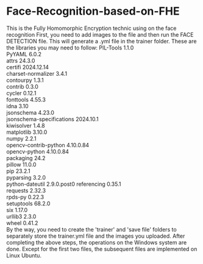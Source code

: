 # Face-Recognition-based-on-FHE
This is the Fully Homomorphic Encryption technic using on the face recognition
First, you need to add images to the file and then run the FACE DETECTION file. This will generate a .yml file in the trainer folder.
These are the libraries you may need to follow:
PIL-Tools	1.1.0	
PyYAML	6.0.2	
attrs	24.3.0	
certifi	2024.12.14	
charset-normalizer	3.4.1	
contourpy	1.3.1	
contrib	0.3.0	
cycler	0.12.1	
fonttools	4.55.3	
idna	3.10	
jsonschema	4.23.0	
jsonschema-specifications	2024.10.1	
kiwisolver	1.4.8	
matplotlib	3.10.0	
numpy	2.2.1	
opencv-contrib-python	4.10.0.84	
opencv-python	4.10.0.84	
packaging	24.2	
pillow	11.0.0	
pip	23.2.1	
pyparsing	3.2.0	
python-dateutil	2.9.0.post0	
referencing	0.35.1	
requests	2.32.3	
rpds-py	0.22.3	
setuptools	68.2.0	
six	1.17.0	
urllib3	2.3.0	
wheel	0.41.2	
By the way, you need to create the 'trainer' and 'save file' folders to separately store the trainer.yml file and the images you uploaded.
After completing the above steps, the operations on the Windows system are done. Except for the first two files, the subsequent files are implemented on Linux Ubuntu.
